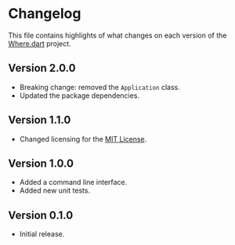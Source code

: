 # Changelog
This file contains highlights of what changes on each version of the [Where.dart](https://github.com/cedx/where.dart) project.

## Version 2.0.0
- Breaking change: removed the `Application` class.
- Updated the package dependencies.

## Version 1.1.0
- Changed licensing for the [MIT License](https://opensource.org/licenses/MIT).

## Version 1.0.0
- Added a command line interface.
- Added new unit tests.

## Version 0.1.0
- Initial release.
